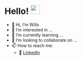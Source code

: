 # Hello! <img src="https://raw.githubusercontent.com/MartinHeinz/MartinHeinz/master/wave.gif" width="30px">

- 👋 Hi, I’m Wills
- 👀 I’m interested in ...
- 🌱 I’m currently learning ...
- 💞️ I’m looking to collaborate on ...
- 📫 How to reach me:
     - :office: [LinkedIn](https://www.linkedin.com/in/wills-lai-43198892/)


<!---
Willslai8/Willslai8 is a ✨ special ✨ repository because its `README.md` (this file) appears on your GitHub profile.
You can click the Preview link to take a look at your changes.
--->
